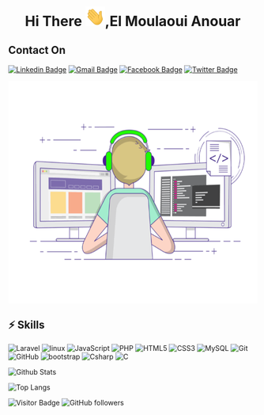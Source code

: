 
<!--
**ElMoulaouiAnouar/ELMoulaouiAnouar** is a ✨ _special_ ✨ repository because its `README.md` (this file) appears on your GitHub profile.

Here are some ideas to get you started:

- 🔭 I’m currently working on ...
- 🌱 I’m currently learning ...
- 👯 I’m looking to collaborate on ...
- 🤔 I’m looking for help with ...
- 💬 Ask me about ...
- 📫 How to reach me: ...
- 😄 Pronouns: ...
- ⚡ Fun fact: ...

-->

<h1 align="center">Hi There <img src="https://github.com/ElMoulaouiAnouar/ELMoulaouiAnouar/blob/main/wave.gif" width="40px">,El Moulaoui Anouar</h1>

## Contact On

[![Linkedin Badge](https://img.shields.io/badge/-Linkedin-blue?style=flat-square&logo=Linkedin&logoColor=white&link=https://ma.linkedin.com/in/anouar-el-moulaoui-9382a8209/)](https://ma.linkedin.com/in/anouar-el-moulaoui-9382a8209/)
[![Gmail Badge](https://img.shields.io/badge/-Gmail-c14438?style=flat-square&logo=Gmail&logoColor=white&link=elmoulaoui.anouar@gmail.com)](elmoulaoui.anouar@gmail.com)
[![Facebook Badge](https://img.shields.io/badge/-Facebook-0088CC?style=flat&logo=Facebook&logoColor=white&link=https://www.facebook.com/spoo.pow.96/)](https://www.facebook.com/spoo.pow.96/)
[![Twitter Badge](https://img.shields.io/badge/-Twitter-0088CC?style=flat&logo=Twitter&logoColor=white&link=https://twitter.com/anouarmoulaoui/)](https://twitter.com/anouarmoulaoui/)


<p align="center">
  <img align="center" width="100%" height="450px" alt="Skills" src="https://raw.githubusercontent.com/devSouvik/devSouvik/master/gif3.gif" />
</p>


## ⚡ Skills

![Laravel](https://img.shields.io/badge/-Laravel-00599C?style=flat-square&logo=Laravel)
![linux](https://img.shields.io/badge/-linux-black?style=flat-square&logo=linux)
![JavaScript](https://img.shields.io/badge/-JavaScript-black?style=flat-square&logo=javascript)
![PHP](https://img.shields.io/badge/-PHP-black?style=flat-square&logo=php)
![HTML5](https://img.shields.io/badge/-HTML5-E34F26?style=flat-square&logo=html5&logoColor=white)
![CSS3](https://img.shields.io/badge/-CSS3-1572B6?style=flat-square&logo=css3)
![MySQL](https://img.shields.io/badge/-MySQL-black?style=flat-square&logo=mysql)
![Git](https://img.shields.io/badge/-Git-black?style=flat-square&logo=git)
![GitHub](https://img.shields.io/badge/-GitHub-181717?style=flat-square&logo=github)
![bootstrap](https://img.shields.io/badge/-Bootstrap-563D7C?style=flat-square&logo=bootstrap)
![Csharp](https://img.shields.io/badge/-Csharp-black?style=flat-square&logo=Csharp)
![C](https://img.shields.io/badge/-C-181717?style=flat-square&logo=C)

![Github Stats](https://github-readme-stats.vercel.app/api?username=ELMoulaouiAnouar&count_private=true&show_icons=true&include_all_commits=true)

![Top Langs](https://github-readme-stats.vercel.app/api/top-langs/?username=ELMoulaouiAnouar&hide=TeX&layout=compact)

![Visitor Badge](https://visitor-badge.laobi.icu/badge?page_id=ELMoulaouiAnouar)
![GitHub followers](https://img.shields.io/github/followers/ELMoulaouiAnouar?style=social)

